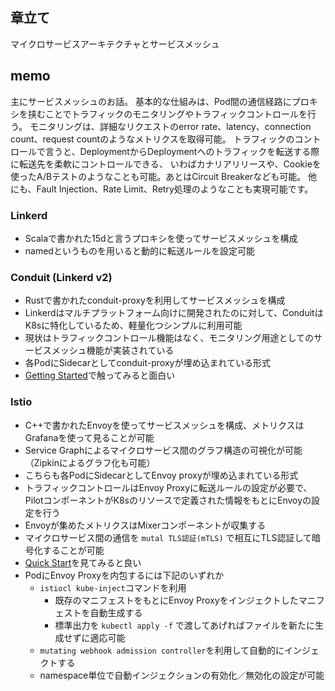 ## 章立て
マイクロサービスアーキテクチャとサービスメッシュ

## memo
主にサービスメッシュのお話。
基本的な仕組みは、Pod間の通信経路にプロキシを挟むことでトラフィックのモニタリングやトラフィックコントロールを行う。
モニタリングは、詳細なリクエストのerror rate、latency、connection count、request countのようなメトリクスを取得可能。
トラフィックのコントロールで言うと、DeploymentからDeploymentへのトラフィックを転送する際に転送先を柔軟にコントロールできる、
いわばカナリアリリースや、Cookieを使ったA/Bテストのようなことも可能。あとはCircuit Breakerなども可能。
他にも、Fault Injection、Rate Limit、Retry処理のようなことも実現可能です。

### Linkerd
* Scalaで書かれた15dと言うプロキシを使ってサービスメッシュを構成
* namedというものを用いると動的に転送ルールを設定可能

### Conduit (Linkerd v2)
* Rustで書かれたconduit-proxyを利用してサービスメッシュを構成
* Linkerdはマルチプラットフォーム向けに開発されたのに対して、ConduitはK8sに特化しているため、軽量化つシンプルに利用可能
* 現状はトラフィックコントロール機能はなく、モニタリング用途としてのサービスメッシュ機能が実装されている
* 各PodにSidecarとしてconduit-proxyが埋め込まれている形式
* [Getting Started](https://linkerd.io/2/getting-started/)で触ってみると面白い

### Istio
* C++で書かれたEnvoyを使ってサービスメッシュを構成、メトリクスはGrafanaを使って見ることが可能
* Service Graphによるマイクロサービス間のグラフ構造の可視化が可能（Zipkinによるグラフ化も可能）
* こちらも各PodにSidecarとしてEnvoy proxyが埋め込まれている形式
* トラフィックコントロールはEnvoy Proxyに転送ルールの設定が必要で、PilotコンポーネントがK8sのリソースで定義された情報をもとにEnvoyの設定を行う
* Envoyが集めたメトリクスはMixerコンポーネントが収集する
* マイクロサービス間の通信を `mutal TLS認証(mTLS)` で相互にTLS認証して暗号化することが可能
* [Quick Start](https://istio.io/docs/setup/getting-started/)を見てみると良い
* PodにEnvoy Proxyを内包するには下記のいずれか
  * `istiocl kube-inject`コマンドを利用
    * 既存のマニフェストをもとにEnvoy Proxyをインジェクトしたマニフェストを自動生成する
    * 標準出力を `kubectl apply -f` で渡してあげればファイルを新たに生成せずに適応可能
  * `mutating webhook admission controller`を利用して自動的にインジェクトする
  + namespace単位で自動インジェクションの有効化／無効化の設定が可能


